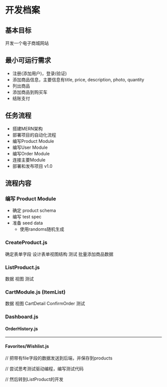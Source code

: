 # 开发档案

## 基本目标
开发一个电子商城网站

## 最小可运行需求

- 注册(添加用户)，登录(验证)
- 添加商品信息，主要信息有title, price, description, photo, quantity
- 列出商品
- 添加商品到购买车
- 结账支付

## 任务流程

- 搭建MERN架构
- 部署项目的自动化流程
- 编写Product Module
- 编写User Module
- 编写Order Module
- 连接主要Module
- 部署和发布项目 v1.0

## 流程内容

### 编写 Product Module

- 确定 product schema
- 编写 test spec
- 准备 seed data
  + 使用randoms随机生成

### CreateProduct.js

确定表单字段
设计表单视图结构
测试
批量添加商品数据

### ListProduct.js

数据
视图
测试

### CartModule.js (ItemList)

数据
视图
  CartDetail
  ConfirmOrder
测试

### Dashboard.js

#### OrderHistory.js

---------------

#### Favorites/Wishlist.js

// 把带有file字段的数据发送到后端，并保存到products

// 尝试思考测试驱动编程，编写测试代码

// 然后转到ListProduct的开发



